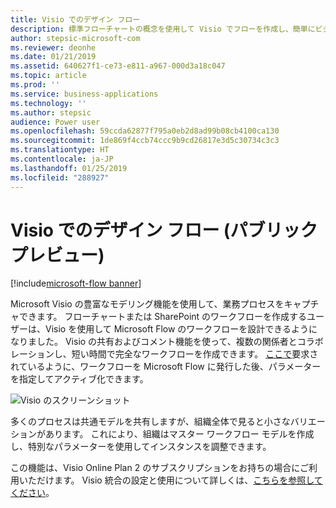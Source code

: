 ```yaml
---
title: Visio でのデザイン フロー
description: 標準フローチャートの概念を使用して Visio でフローを作成し、簡単にビジュアル化できるようにフローを Visio にエクスポートします。
author: stepsic-microsoft-com
ms.reviewer: deonhe
ms.date: 01/21/2019
ms.assetid: 640627f1-ce73-e811-a967-000d3a18c047
ms.topic: article
ms.prod: ''
ms.service: business-applications
ms.technology: ''
ms.author: stepsic
audience: Power user
ms.openlocfilehash: 59ccda62877f795a0eb2d8ad99b08cb4100ca130
ms.sourcegitcommit: 1de869f4ccb74ccc9b9cd26817e3d5c30734c3c3
ms.translationtype: HT
ms.contentlocale: ja-JP
ms.lasthandoff: 01/25/2019
ms.locfileid: "288927"
---
```

# <a name="design-flows-in-visio-public-preview"></a>Visio でのデザイン フロー (パブリック プレビュー)


[!include[microsoft-flow banner](../includes/microsoft-flow.md)]

Microsoft Visio の豊富なモデリング機能を使用して、業務プロセスをキャプチャできます。 フローチャートまたは SharePoint のワークフローを作成するユーザーは、Visio を使用して Microsoft Flow のワークフローを設計できるようになりました。 Visio の共有およびコメント機能を使って、複数の関係者とコラボレーションし、短い時間で完全なワークフローを作成できます。 [ここで](https://powerusers.microsoft.com/t5/Flow-Ideas/Interactively-Build-Microsoft-WORKFlows-visually-in-Visio-Two/idi-p/54269)要求されているように、ワークフローを Microsoft Flow に発行した後、パラメーターを指定してアクティブ化できます。

![Visio のスクリーンショット](media/visio_01.png "Visio のスクリーンショット")

多くのプロセスは共通モデルを共有しますが、組織全体で見ると小さなバリエーションがあります。 これにより、組織はマスター ワークフロー モデルを作成し、特別なパラメーターを使用してインスタンスを調整できます。

この機能は、Visio Online Plan 2 のサブスクリプションをお持ちの場合にご利用いただけます。 Visio 統合の設定と使用について詳しくは、[こちらを参照してください](https://support.office.com/article/Design-a-Microsoft-Flow-in-Visio-35f0c9a9-912b-486d-88f7-4fc68013ad1a)。
